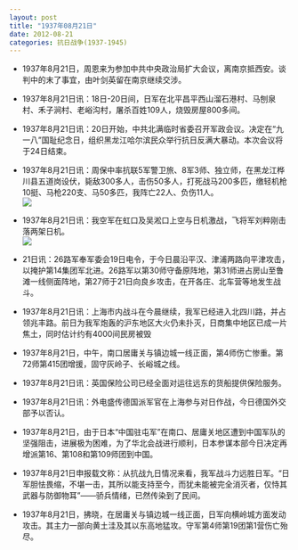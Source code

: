 ```yaml
---
layout: post
title: "1937年08月21日"
date: 2012-08-21
categories: 抗日战争(1937-1945)
---
```


<meta name="referrer" content="no-referrer" />

- 1937年8月21日，周恩来为参加中共中央政治局扩大会议，离南京抵西安。谈判中的末了事宜，由叶剑英留在南京继续交涉。 

- 1937年8月21日讯：18日-20日间，日军在北平昌平西山溜石港村、马刨泉村、禾子涧村、老峪沟村，屠杀百姓109人，烧毁房屋800多间。 

- 1937年8月21日讯：20日开始，中共北满临时省委召开军政会议。决定在“九一八”国耻纪念日，组织黑龙江哈尔滨民众举行抗日反满大暴动。本次会议将于24日结束。 

- 1937年8月21日讯：周保中率抗联5军警卫旅、8军3师、独立师，在黑龙江桦川县五道岗设伏，毙敌300多人，击伤50多人，打死战马200多匹，缴轻机枪10挺、马枪220支、马50多匹，我阵亡22人、负伤11人。 <br/><img src="https://ww1.sinaimg.cn/large/aca367d8jw1dw4gs7phcrj.jpg" />

- 1937年8月21日讯：我空军在虹口及吴淞口上空与日机激战，飞将军刘粹刚击落两架日机。 <br/><img src="https://ww2.sinaimg.cn/large/aca367d8jw1dw483ztupdj.jpg" />

- 21日讯：26路军奉军委会19日电令，于今日晨沿平汉、津浦两路向平津攻击，以掩护第14集团军北进。26路军以第30师守备原阵地，第31师进占房山至鲁滩一线侧面阵地，第27师于21日向良乡攻击，在开各庄、北车营等地发生战斗。 

- 1937年8月21日讯：上海市内战斗在今晨继续，我军已经进入北四川路，并占领兆丰路。前日为我军炮轰的沪东地区大火仍未扑灭，日商集中地区已成一片焦土，同时估计约有4000间民房被毁 

- 1937年8月21日，中午，南口居庸关与镇边城一线正面，第4师伤亡惨重。第72师第415团增援，固守灰岭子、长峪城之线。 

- 1937年8月21日讯：英国保险公司已经全面对运往远东的货船提供保险服务。 

- 1937年8月21日讯：外电盛传德国派军官在上海参与对日作战，今日德国外交部予以否认。 

- 1937年8月21日，由于日本“中国驻屯军”在南口、居庸关地区遭到中国军队的坚强阻击，进展极为困难，为了华北会战进行顺利，日本参谋本部今日决定再增派第16、第108和第109师团到中国。 

- 1937年8月21日申报载文称：从抗战九日情况来看，我军战斗力远胜日军。“日军胆怯畏缩，不堪一击，其所以能支持至今，而犹未能被完全消灭者，仅恃其武器与防御物耳”——骄兵情绪，已然传染到了民间。 

- 1937年8月21日，拂晓，在居庸关与镇边城一线正面，日军向横岭城方面发动攻击。其主力一部向黄土洼及其以东高地猛攻。守军第4师第19团第1营伤亡殆尽。 

